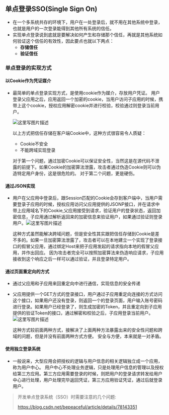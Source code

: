 ## 单点登录SSO(Single Sign On)

* 在一个多系统共存的环境下，用户在一处登录后，就不用在其他系统中登录，也就是用户的一次登录能得到其他所有系统的信任。
* 实现单点登录说到底就是要解决如何产生和存储那个信任，再就是其他系统如何验证这个信任的有效性，因此要点也就以下两点：
  * **存储信任**
  * **验证信任**

### 单点登录的实现方式

#### 以Cookie作为凭证媒介

* 最简单的单点登录实现方式，是使用cookie作为媒介，存放用户凭证。 
  用户登录父应用之后，应用返回一个加密的cookie，当用户访问子应用的时候，携带上这个cookie，授权应用解密cookie并进行校验，校验通过则登录当前用户。

  ![这里写图片描述](https://img-blog.csdn.net/20161123092035062)

  以上方式把信任存储在客户端Cookie中，这种方式很容易令人质疑：
  * Cookie不安全
  * 不能跨域实现登录

  对于第一个问题，通过加密Cookie可以保证安全性，当然这是在源代码不泄露的前提下。如果Cookie的加密算法泄露，攻击者通过伪造Cookie则可以伪造特定用户身份，这是很危险的。 
  对于第二个问题，更是硬伤。

#### 通过JSON实现

* 用户在父应用中登录后，跟Session匹配的Cookie会存到客户端中，当用户需要登录子应用的时候，授权应用访问父应用提供的JSONP接口，并在请求中带上应用域名下的Cookie,父应用接受到请求，验证用户的登录状态，返回加密信息，子应用通过解析返回来的加密信息来验证用户，如果通过验证则登录用户。![这里写图片描述](https://img-blog.csdn.net/20161123092145251)

  这种方式虽然能解决跨域问题，但是安全性其实跟把信任存储到Cookie是差不多的。如果一旦加密算法泄露了，攻击者可以在本地建立一个实现了登录接口的假冒父应用，通过绑定Host来把子应用发起的请求指向本地的假冒父应用，并作出回应。 
  因为攻击者完全可以按照加密算法来伪造响应请求，子应用接收到这个响应之后一样可以通过验证，并且登录特定用户。

#### 通过页面重定向的方式

* 通过父应用和子应用来回重定向中进行通信，实现信息的安全传递

* 父应用提供一个GET方式的登录接口，用户通过子应用重定向连接的方式访问这个接口，如果用户还没有登录，则返回一个的登录页面，用户输入账号密码进行登录。如果用户已经登录了，则生成加密的Token，并且重定向到子应用提供的验证Token的接口，通过解密和校验之后，子应用登录当前用户。![这里写图片描述](https://img-blog.csdn.net/20161123092255186)

  这种方式较前面两种方式，接解决了上面两种方法暴露出来的安全性问题和跨域的问题，但是并没有前面两种方式方便。 
  安全与方便，本来就是一对矛盾。

#### 使用独立登录系统

* 一般说来，大型应用会把授权的逻辑与用户信息的相关逻辑独立成一个应用，称为用户中心。 
  用户中心不处理业务逻辑，只是处理用户信息的管理以及授权给第三方应用。第三方应用需要登录的时候，则把用户的登录请求转发给用户中心进行处理，用户处理完毕返回凭证，第三方应用验证凭证，通过后就登录用户。

> 开发单点登录系统（SSO）时需要注意的几个问题:
>
> https://blog.csdn.net/bepeaceful/article/details/78143351